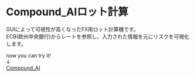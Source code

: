 # Compound_AIロット計算
GUIによって可視性が高くなったFX用ロット計算機です。
<br>ECB(欧州中央銀行)からレートを参照し、入力された情報を元にリスクを可視化します。
  
now you can try it!  
↓  
[Compound_AI](https://flamboyant-minsky-54e98b.netlify.app/)
